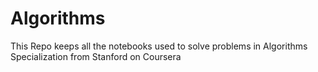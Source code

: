 # Algorithms
This Repo keeps all the notebooks used to solve problems in Algorithms Specialization from Stanford on Coursera
